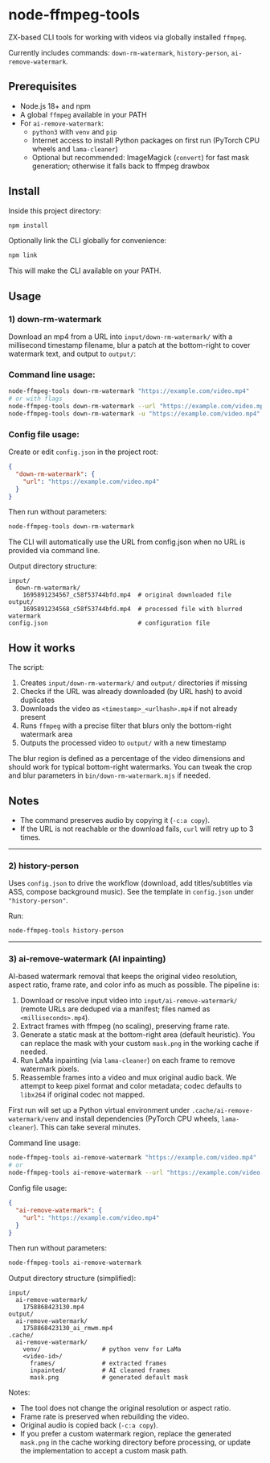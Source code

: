 # node-ffmpeg-tools

ZX-based CLI tools for working with videos via globally installed `ffmpeg`.

Currently includes commands: `down-rm-watermark`, `history-person`, `ai-remove-watermark`.

## Prerequisites

- Node.js 18+ and npm
- A global `ffmpeg` available in your PATH
- For `ai-remove-watermark`:
  - `python3` with `venv` and `pip`
  - Internet access to install Python packages on first run (PyTorch CPU wheels and `lama-cleaner`)
  - Optional but recommended: ImageMagick (`convert`) for fast mask generation; otherwise it falls back to ffmpeg drawbox

## Install

Inside this project directory:

```bash
npm install
```

Optionally link the CLI globally for convenience:

```bash
npm link
```

This will make the CLI available on your PATH.

## Usage

### 1) down-rm-watermark

Download an mp4 from a URL into `input/down-rm-watermark/` with a millisecond timestamp filename, blur a patch at the bottom-right to cover watermark text, and output to `output/`:

### Command line usage:

```bash
node-ffmpeg-tools down-rm-watermark "https://example.com/video.mp4"
# or with flags
node-ffmpeg-tools down-rm-watermark --url "https://example.com/video.mp4"
node-ffmpeg-tools down-rm-watermark -u "https://example.com/video.mp4"
```

### Config file usage:

Create or edit `config.json` in the project root:

```json
{
  "down-rm-watermark": {
    "url": "https://example.com/video.mp4"
  }
}
```

Then run without parameters:

```bash
node-ffmpeg-tools down-rm-watermark
```

The CLI will automatically use the URL from config.json when no URL is provided via command line.

Output directory structure:

```
input/
  down-rm-watermark/
    1695891234567_c58f53744bfd.mp4  # original downloaded file
output/
    1695891234568_c58f53744bfd.mp4  # processed file with blurred watermark
config.json                         # configuration file
```

## How it works

The script:

1. Creates `input/down-rm-watermark/` and `output/` directories if missing
2. Checks if the URL was already downloaded (by URL hash) to avoid duplicates
3. Downloads the video as `<timestamp>_<urlhash>.mp4` if not already present
4. Runs `ffmpeg` with a precise filter that blurs only the bottom-right watermark area
5. Outputs the processed video to `output/` with a new timestamp

The blur region is defined as a percentage of the video dimensions and should work for typical bottom-right watermarks. You can tweak the crop and blur parameters in `bin/down-rm-watermark.mjs` if needed.

## Notes

- The command preserves audio by copying it (`-c:a copy`).
- If the URL is not reachable or the download fails, `curl` will retry up to 3 times.

---

### 2) history-person

Uses `config.json` to drive the workflow (download, add titles/subtitles via ASS, compose background music). See the template in `config.json` under `"history-person"`.

Run:

```bash
node-ffmpeg-tools history-person
```

---

### 3) ai-remove-watermark (AI inpainting)

AI-based watermark removal that keeps the original video resolution, aspect ratio, frame rate, and color info as much as possible. The pipeline is:

1. Download or resolve input video into `input/ai-remove-watermark/` (remote URLs are deduped via a manifest; files named as `<milliseconds>.mp4`).
2. Extract frames with ffmpeg (no scaling), preserving frame rate.
3. Generate a static mask at the bottom-right area (default heuristic). You can replace the mask with your custom `mask.png` in the working cache if needed.
4. Run LaMa inpainting (via `lama-cleaner`) on each frame to remove watermark pixels.
5. Reassemble frames into a video and mux original audio back. We attempt to keep pixel format and color metadata; codec defaults to `libx264` if original codec not mapped.

First run will set up a Python virtual environment under `.cache/ai-remove-watermark/venv` and install dependencies (PyTorch CPU wheels, `lama-cleaner`). This can take several minutes.

Command line usage:

```bash
node-ffmpeg-tools ai-remove-watermark "https://example.com/video.mp4"
# or
node-ffmpeg-tools ai-remove-watermark --url "https://example.com/video.mp4"
```

Config file usage:

```json
{
  "ai-remove-watermark": {
    "url": "https://example.com/video.mp4"
  }
}
```

Then run without parameters:

```bash
node-ffmpeg-tools ai-remove-watermark
```

Output directory structure (simplified):

```
input/
  ai-remove-watermark/
    1758868423130.mp4
output/
  ai-remove-watermark/
    1758868423130_ai_rmwm.mp4
.cache/
  ai-remove-watermark/
    venv/                 # python venv for LaMa
    <video-id>/
      frames/             # extracted frames
      inpainted/          # AI cleaned frames
      mask.png            # generated default mask
```

Notes:

- The tool does not change the original resolution or aspect ratio.
- Frame rate is preserved when rebuilding the video.
- Original audio is copied back (`-c:a copy`).
- If you prefer a custom watermark region, replace the generated `mask.png` in the cache working directory before processing, or update the implementation to accept a custom mask path.
